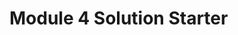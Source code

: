 <html>
<head>
  <meta charset="utf-8">
<script src="Dscript.js"></script>
 <script src="Dspeakhello.js"></script>
  <script src="Dgoodbye.js"></script>
</head>
<body>
  <h1>Module 4 Solution Starter</h1>
   
</body>

</html>
